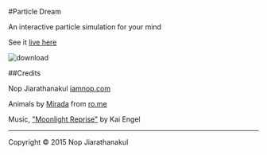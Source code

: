 #Particle Dream

An interactive particle simulation for your mind

See it [live here](http://www.iamnop.com/particles/)

![download](https://cloud.githubusercontent.com/assets/565791/6882387/2cbb2196-d540-11e4-8383-a79a8fc418d5.png)

##Credits

Nop Jiarathanakul [iamnop.com](http://www.iamnop.com/)

Animals by [Mirada](http://mirada.com/) from [ro.me](http://www.ro.me/)

Music, ["Moonlight Reprise"](https://freemusicarchive.org/music/Kai_Engel/Irsens_Tale/Kai_Engel_-_Irsens_Tale_-_04_Moonlight_Reprise) by Kai Engel

---
Copyright © 2015 Nop Jiarathanakul
